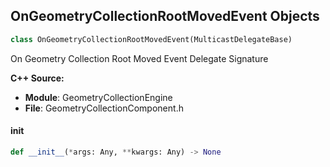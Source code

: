 ## OnGeometryCollectionRootMovedEvent Objects

```python
class OnGeometryCollectionRootMovedEvent(MulticastDelegateBase)
```

On Geometry Collection Root Moved Event  Delegate Signature

**C++ Source:**

- **Module**: GeometryCollectionEngine
- **File**: GeometryCollectionComponent.h

<a id="unreal.OnGeometryCollectionRootMovedEvent.__init__"></a>

#### __init__

```python
def __init__(*args: Any, **kwargs: Any) -> None
```

<a id="unreal.GeometryCollectionComponent_NotifyGeometryCollectionPhysicsLoadingStateChange"></a>
